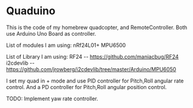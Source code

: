 Quaduino
====================

This is the code of my homebrew quadcopter, and RemoteController.
Both use Arduino Uno Board as controller.

List of modules I am using:
  nRf24L01+
  MPU6500
  
List of Library I am using:
  RF24 -- https://github.com/maniacbug/RF24
  i2cdevlib -- https://github.com/jrowberg/i2cdevlib/tree/master/Arduino/MPU6050
  

I set my quad in + mode and use PID controller for Pitch,Roll angular rate control.
And a PD controller for Pitch,Roll angular position control.


TODO:
  Implement yaw rate controller.
  
